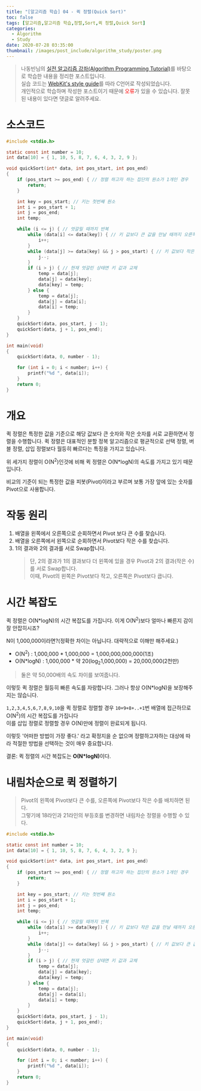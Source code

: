 ```yaml
---
title: "[알고리즘 학습] 04 - 퀵 정렬(Quick Sort)"
toc: false
tags: [알고리즘,알고리즘 학습,정렬,Sort,퀵 정렬,Quick Sort]
categories:
  - Algorithm
  - Study
date: 2020-07-28 03:35:00
thumbnail: /images/post_include/algorithm_study/poster.png
---
```

> 나동빈님의 [실전 알고리즘 강좌(Algorithm Programming Tutorial)](https://www.youtube.com/playlist?list=PLRx0vPvlEmdDHxCvAQS1_6XV4deOwfVrz)를 바탕으로 학습한 내용을 정리한 포스트입니다.  
> 실습 코드는 [WebKit's style guide](https://webkit.org/code-style-guidelines/)를 따라 C언어로 작성되었습니다.   
> 개인적으로 학습하며 작성한 포스트이기 때문에 <font color='red'>오류</font>가 있을 수 있습니다. 잘못된 내용이 있다면 댓글로 알려주세요.  

# 소스코드
```c
#include <stdio.h>

static const int number = 10;
int data[10] = { 1, 10, 5, 8, 7, 6, 4, 3, 2, 9 };

void quickSort(int* data, int pos_start, int pos_end)
{
    if (pos_start >= pos_end) { // 정렬 하고자 하는 집단의 원소가 1개인 경우
        return;
    }

    int key = pos_start; // 키는 첫번째 원소
    int i = pos_start + 1;
    int j = pos_end;
    int temp;

    while (i <= j) { // 엇갈릴 때까지 반복
        while (data[i] <= data[key]) { // 키 값보다 큰 값을 만날 때까지 오른쪽으로 이동
            i++;
        }
        while (data[j] >= data[key] && j > pos_start) { // 키 값보다 작은 값을 만날 때까지 왼쪽으로 이동
            j--;
        }
        if (i > j) { // 현재 엇갈린 상태면 키 값과 교체
            temp = data[j];
            data[j] = data[key];
            data[key] = temp;
        } else {
            temp = data[j];
            data[j] = data[i];
            data[i] = temp;
        }
    }
    quickSort(data, pos_start, j - 1);
    quickSort(data, j + 1, pos_end);
}

int main(void)
{
    quickSort(data, 0, number - 1);

    for (int i = 0; i < number; i++) {
        printf("%d ", data[i]);
    }
    return 0;
}
```

# 개요
퀵 정렬은 특정한 값을 기준으로 해당 값보다 큰 숫자와 작은 숫자를 서로 교환하면서 정렬을 수행합니다.
퀵 정렬은 대표적인 분할 정복 알고리즘으로 평균적으로 선택 정렬, 버블 정렬, 삽입 정렬보다 월등히 빠르다는 특징을 가지고 있습니다.
    
위 세가지 정렬이 O(N<sup>2</sup>)인것에 비해 퀵 정렬은 O(N*logN)의 속도를 가지고 있기 때문입니다.



비교의 기준이 되는 특정한 값을 피봇(Pivot)이라고 부르며 보통 가장 앞에 있는 숫자를 Pivot으로 사용합니다.


# 작동 원리
1. 배열을 왼쪽에서 오른쪽으로 순회하면서 Pivot 보다 큰 수를 찾습니다.
2. 배열을 오른쪽에서 왼쪽으로 순회하면서 Pivot보다 작은 수를 찾습니다.
3. 1의 결과와 2의 결과를 서로 Swap합니다.
    > 단, 2의 결과가 1의 결과보다 더 왼쪽에 있을 경우 Pivot과 2의 결과(작은 수)를 서로 Swap합니다.  
    이때, Pivot의 왼쪽은 Pivot보다 작고, 오른쪽은 Pivot보다 큽니다. 

# 시간 복잡도
퀵 정렬은 O(N*logN)의 시간 복잡도를 가집니다. 이게 O(N<sup>2</sup>)보다 얼마나 빠른지 감이 잘 안잡히시죠?

N이 1,000,000이라면?(정확한 차이는 아닙니다. 대략적으로 이해만 해주세요.)
* O(N<sup>2</sup>) : 1,000,000 * 1,000,000 = 1,000,000,000,000(1조)
* O(N*logN) : 1,000,000 * 약 20(log<sub>2</sub>1,000,000) = 20,000,000(2천만)

> 둘은 약 50,000배의 속도 차이를 보여줍니다.
 
이렇듯 퀵 정렬은 월등히 빠른 속도를 자랑합니다. 그러나 항상 O(N*logN)을 보장해주지는 않습니다.

`1,2,3,4,5,6,7,8,9,10`을 퀵 정렬로 정렬할 경우 `10+9+8+..+1`번 배열에 접근하므로 O(N<sup>2</sup>)의 시간 복잡도를 가집니다  
이를 삽입 정렬로 정렬할 경우 O(N)만에 정렬이 완료되게 됩니다.

이렇듯 '어떠한 방법이 가장 좋다.' 라고 확정지을 순 없으며 정렬하고자하는 대상에 따라 적절한 방법을 선택하는 것이 매우 중요합니다. 

결론: 퀵 정렬의 시간 복잡도는 <strong>O(N*logN)</strong>이다.


# 내림차순으로 퀵 정렬하기
> Pivot의 왼쪽에 Pivot보다 큰 수를, 오른쪽에 Pivot보다 작은 수를 배치하면 된다.  
> 그렇기에 18라인과 21라인의 부등호를 변경하면 내림차순 정렬을 수행할 수 있다.
```c
#include <stdio.h>

static const int number = 10;
int data[10] = { 1, 10, 5, 8, 7, 6, 4, 3, 2, 9 };

void quickSort(int* data, int pos_start, int pos_end)
{
    if (pos_start >= pos_end) { // 정렬 하고자 하는 집단의 원소가 1개인 경우
        return;
    }

    int key = pos_start; // 키는 첫번째 원소
    int i = pos_start + 1;
    int j = pos_end;
    int temp;

    while (i <= j) { // 엇갈릴 때까지 반복
        while (data[i] >= data[key]) { // 키 값보다 작은 값을 만날 때까지 오른쪽으로 이동
            i++;
        }
        while (data[j] <= data[key] && j > pos_start) { // 키 값보다 큰 값을 만날 때까지 왼쪽으로 이동
            j--;
        }
        if (i > j) { // 현재 엇갈린 상태면 키 값과 교체
            temp = data[j];
            data[j] = data[key];
            data[key] = temp;
        } else {
            temp = data[j];
            data[j] = data[i];
            data[i] = temp;
        }
    }
    quickSort(data, pos_start, j - 1);
    quickSort(data, j + 1, pos_end);
}

int main(void)
{
    quickSort(data, 0, number - 1);

    for (int i = 0; i < number; i++) {
        printf("%d ", data[i]);
    }
    return 0;
}
```